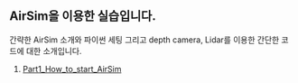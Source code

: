 ## AirSim을 이용한 실습입니다.
간략한 AirSim 소개와 파이썬 세팅 그리고 depth camera, Lidar를 이용한 간단한 코드에 대한 소개입니다.
1. [Part1_How_to_start_AirSim](Part1_How_to_start_AirSim.md)
